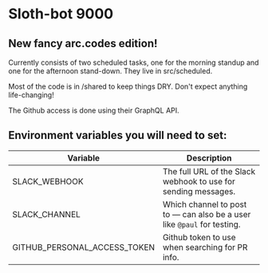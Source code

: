 # Sloth-bot 9000
## New fancy arc.codes edition!

Currently consists of two scheduled tasks, one for the morning standup and one for the afternoon stand-down.  They live in src/scheduled.

Most of the code is in /shared to keep things DRY.  Don't expect anything life-changing!

The Github access is done using their GraphQL API.

## Environment variables you will need to set:

| Variable | Description |
| -------- | ----------- |
| SLACK_WEBHOOK | The full URL of the Slack webhook to use for sending messages. |
| SLACK_CHANNEL | Which channel to post to — can also be a user like `@paul` for testing. |
| GITHUB_PERSONAL_ACCESS_TOKEN | Github token to use when searching for PR info. |
